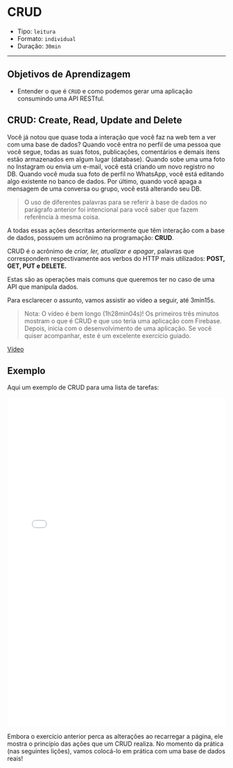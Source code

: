 # CRUD

- Tipo: `leitura`
- Formato: `individual`
- Duração: `30min`

***

## Objetivos de Aprendizagem

- Entender o que é `CRUD` e como podemos gerar uma aplicação consumindo uma API RESTful.

## CRUD: Create, Read, Update and Delete

Você já notou que quase toda a interação que você faz na web tem a ver com uma base de dados? Quando você entra no perfil de uma pessoa que você segue, todas as suas fotos, publicações, comentários e demais itens estão armazenados em algum lugar (database). Quando sobe uma uma foto no Instagram ou envia um e-mail, você está criando um novo registro no DB. Quando você muda sua foto de perfil no WhatsApp, você está editando algo existente no banco de dados. Por último, quando você apaga a mensagem de uma conversa ou grupo, você está alterando seu DB.

> O uso de diferentes palavras para se referir à base de dados no parágrafo anterior foi intencional para você saber que fazem referência à mesma coisa.

A todas essas ações descritas anteriormente que têm interação com a base de dados, possuem um acrônimo na programação: **CRUD**.

CRUD é o acrônimo de _criar, ler, atualizar e apagar_, palavras que correspondem respectivamente aos verbos do HTTP mais utilizados: **POST, GET, PUT e DELETE.**

Estas são as operações mais comuns que queremos ter no caso de uma API que manipula dados.

Para esclarecer o assunto, vamos assistir ao vídeo a seguir, até 3min15s.

> Nota: O vídeo é bem longo (1h28min04s)! Os primeiros três minutos mostram o que é CRUD e que uso teria uma aplicação com Firebase. Depois, inicia com o desenvolvimento de uma aplicação. Se você quiser acompanhar, este é um excelente exercício guiado.

[Vídeo](https://www.youtube.com/watch?v=cQmwK306XaI)

## Exemplo

Aqui um exemplo de CRUD para uma lista de tarefas:

<iframe height='760' scrolling='no' title='Plain JS CRUD Frontend' src='//codepen.io/ianseabrook/embed/rxvByR/?height=760&theme-id=0&default-tab=result&embed-version=2' frameborder='no' allowtransparency='true' allowfullscreen='true' style='width: 100%;'>See the Pen <a href='https://codepen.io/ianseabrook/pen/rxvByR/'>Plain JS CRUD Frontend</a> by Ian Seabrook (<a href='https://codepen.io/ianseabrook'>@ianseabrook</a>) on <a href='https://codepen.io'>CodePen</a>.
</iframe>

Embora o exercício anterior perca as alterações ao recarregar a página, ele mostra o princípio das ações que um CRUD realiza. No momento da prática (nas seguintes lições), vamos colocá-lo em prática com uma base de dados reais!
